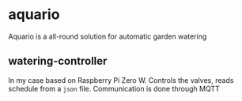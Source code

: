 # aquario
Aquario is a all-round solution for automatic garden watering

## watering-controller
In my case based on Raspberry Pi Zero W. Controls the valves, reads schedule from a `json` file.
Communication is done through MQTT